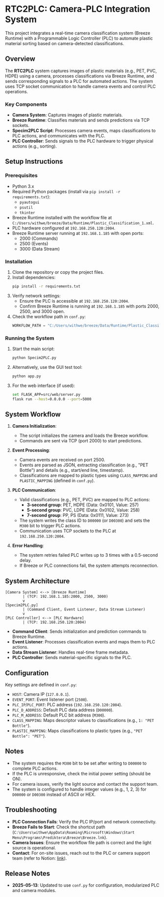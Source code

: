# RTC2PLC: Camera-PLC Integration System

This project integrates a real-time camera classification system (Breeze Runtime) with a Programmable Logic Controller (PLC) to automate plastic material sorting based on camera-detected classifications.

## Overview

The **RTC2PLC** system captures images of plastic materials (e.g., PET, PVC, HDPE) using a camera, processes classifications via Breeze Runtime, and sends corresponding signals to a PLC for automated actions. The system uses TCP socket communication to handle camera events and control PLC operations.

### Key Components
- **Camera System**: Captures images of plastic materials.
- **Breeze Runtime**: Classifies materials and sends predictions via TCP sockets.
- **Specim2PLC Script**: Processes camera events, maps classifications to PLC actions, and communicates with the PLC.
- **PLC Controller**: Sends signals to the PLC hardware to trigger physical actions (e.g., sorting).

## Setup Instructions

### Prerequisites
- Python 3.x
- Required Python packages (install via `pip install -r requirements.txt`):
  - `pyautogui`
  - `psutil`
  - `tkinter`
- Breeze Runtime installed with the workflow file at `C:/Users/withwe/breeze/Data/Runtime/Plastic_Classification_1.xml`.
- PLC hardware configured at `192.168.250.120:2004`.
- Breeze Runtime server running at `192.168.1.185` with open ports:
  - 2000 (Commands)
  - 2500 (Events)
  - 3000 (Data Stream)

### Installation
1. Clone the repository or copy the project files.
2. Install dependencies:
   ```bash
   pip install -r requirements.txt
   ```
3. Verify network settings:
   - Ensure the PLC is accessible at `192.168.250.120:2004`.
   - Confirm Breeze Runtime is running at `192.168.1.185` with ports 2000, 2500, and 3000 open.
4. Check the workflow path in `conf.py`:
   ```python
   WORKFLOW_PATH = "C:/Users/withwe/breeze/Data/Runtime/Plastic_Classification_1.xml"
   ```

### Running the System
1. Start the main script:
   ```bash
   python Specim2PLC.py
   ```
2. Alternatively, use the GUI test tool:
   ```bash
   python app.py
   ```
3. For the web interface (if used):
   ```bash
   set FLASK_APP=src/web/server.py
   flask run --host=0.0.0.0 --port=5000
   ```

## System Workflow

1. **Camera Initialization**:
   - The script initializes the camera and loads the Breeze workflow.
   - Commands are sent via TCP (port 2000) to start predictions.

2. **Event Processing**:
   - Camera events are received on port 2500.
   - Events are parsed as JSON, extracting classification (e.g., "PET Bottle") and details (e.g., start/end line, timestamp).
   - Classifications are mapped to plastic types using `CLASS_MAPPING` and `PLASTIC_MAPPING` (defined in `conf.py`).

3. **PLC Communication**:
   - Valid classifications (e.g., PET, PVC) are mapped to PLC actions:
     - **3-second group**: PET, HDPE (Data: 0x0101, Value: 257)
     - **5-second group**: PVC, LDPE (Data: 0x0102, Value: 258)
     - **7-second group**: PP, PS (Data: 0x0111, Value: 273)
   - The system writes the class ID to `D00000` (or `D00300`) and sets the `M300` bit to trigger PLC actions.
   - Communication uses TCP sockets to the PLC at `192.168.250.120:2004`.

4. **Error Handling**:
   - The system retries failed PLC writes up to 3 times with a 0.5-second delay.
   - If Breeze or PLC connections fail, the system attempts reconnection.

## System Architecture

```
[Camera System] <--> [Breeze Runtime]
        | (TCP: 192.168.1.185:2000, 2500, 3000)
        v
[Specim2PLC.py]
        | (Command Client, Event Listener, Data Stream Listener)
        v
[PLC Controller] <--> [PLC Hardware]
        | (TCP: 192.168.250.120:2004)
```

- **Command Client**: Sends initialization and prediction commands to Breeze Runtime.
- **Event Listener**: Processes classification events and maps them to PLC actions.
- **Data Stream Listener**: Handles real-time frame metadata.
- **PLC Controller**: Sends material-specific signals to the PLC.

## Configuration

Key settings are defined in `conf.py`:
- `HOST`: Camera IP (`127.0.0.1`).
- `EVENT_PORT`: Event listener port (`2500`).
- `PLC_IP`/`PLC_PORT`: PLC address (`192.168.250.120:2004`).
- `PLC_D_ADDRESS`: Default PLC data address (`D00000`).
- `PLC_M_ADDRESS`: Default PLC bit address (`M300`).
- `CLASS_MAPPING`: Maps descriptor values to classifications (e.g., `1: "PET Bottle"`).
- `PLASTIC_MAPPING`: Maps classifications to plastic types (e.g., `"PET Bottle": "PET"`).

## Notes
- The system requires the `M300` bit to be set after writing to `D00000` to complete PLC actions.
- If the PLC is unresponsive, check the initial power setting (should be ON).
- For camera issues, verify the light source and contact the support team.
- The system is configured to handle integer values (e.g., 1, 2, 3) for `D00000` or `D00300` instead of ASCII or HEX.

## Troubleshooting
- **PLC Connection Fails**: Verify the PLC IP/port and network connectivity.
- **Breeze Fails to Start**: Check the shortcut path (`C:\Users\withwe\AppData\Roaming\Microsoft\Windows\Start Menu\Programs\Prediktera\Breeze\Breeze.lnk`).
- **Camera Issues**: Ensure the workflow file path is correct and the light source is operational.
- **Contact**: For on-site issues, reach out to the PLC or camera support team (refer to Notion: [link](https://www.notion.so/1f0af8f5754b807c9d49e2fc8e253725?pvs=4)).

## Release Notes
- **2025-05-13**: Updated to use `conf.py` for configuration, modularized PLC and camera modules.